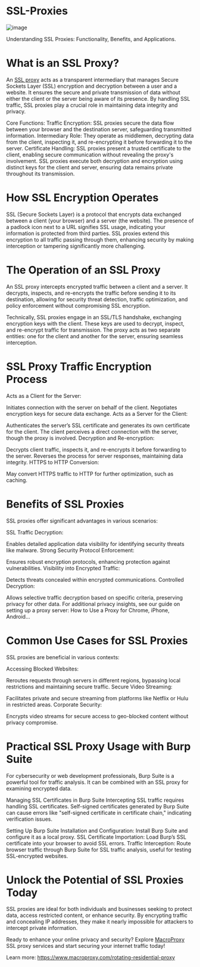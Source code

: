 # SSL-Proxies
![image](https://github.com/user-attachments/assets/da80ac9a-51d9-4ec7-9eea-15357c757306)

Understanding SSL Proxies: Functionality, Benefits, and Applications.

# What is an SSL Proxy?
An [SSL proxy](https://www.macroproxy.com/blog/What-are-SSL-Proxies-and-How-They-Secure-Your-Data-and-Unblock-Content) acts as a transparent intermediary that manages Secure Sockets Layer (SSL) encryption and decryption between a user and a website. It ensures the secure and private transmission of data without either the client or the server being aware of its presence. By handling SSL traffic, SSL proxies play a crucial role in maintaining data integrity and privacy.

Core Functions:
Traffic Encryption: SSL proxies secure the data flow between your browser and the destination server, safeguarding transmitted information.
Intermediary Role: They operate as middlemen, decrypting data from the client, inspecting it, and re-encrypting it before forwarding it to the server.
Certificate Handling: SSL proxies present a trusted certificate to the client, enabling secure communication without revealing the proxy's involvement.
SSL proxies execute both decryption and encryption using distinct keys for the client and server, ensuring data remains private throughout its transmission.

# How SSL Encryption Operates
SSL (Secure Sockets Layer) is a protocol that encrypts data exchanged between a client (your browser) and a server (the website). The presence of a padlock icon next to a URL signifies SSL usage, indicating your information is protected from third parties. SSL proxies extend this encryption to all traffic passing through them, enhancing security by making interception or tampering significantly more challenging.

# The Operation of an SSL Proxy
An SSL proxy intercepts encrypted traffic between a client and a server. It decrypts, inspects, and re-encrypts the traffic before sending it to its destination, allowing for security threat detection, traffic optimization, and policy enforcement without compromising SSL encryption.

Technically, SSL proxies engage in an SSL/TLS handshake, exchanging encryption keys with the client. These keys are used to decrypt, inspect, and re-encrypt traffic for transmission. The proxy acts as two separate entities: one for the client and another for the server, ensuring seamless interception.

# SSL Proxy Traffic Encryption Process
Acts as a Client for the Server:

Initiates connection with the server on behalf of the client.
Negotiates encryption keys for secure data exchange.
Acts as a Server for the Client:

Authenticates the server’s SSL certificate and generates its own certificate for the client.
The client perceives a direct connection with the server, though the proxy is involved.
Decryption and Re-encryption:

Decrypts client traffic, inspects it, and re-encrypts it before forwarding to the server.
Reverses the process for server responses, maintaining data integrity.
HTTPS to HTTP Conversion:

May convert HTTPS traffic to HTTP for further optimization, such as caching.
# Benefits of SSL Proxies
SSL proxies offer significant advantages in various scenarios:

SSL Traffic Decryption:

Enables detailed application data visibility for identifying security threats like malware.
Strong Security Protocol Enforcement:

Ensures robust encryption protocols, enhancing protection against vulnerabilities.
Visibility into Encrypted Traffic:

Detects threats concealed within encrypted communications.
Controlled Decryption:

Allows selective traffic decryption based on specific criteria, preserving privacy for other data.
For additional privacy insights, see our guide on setting up a proxy server: How to Use a Proxy for Chrome, iPhone, Android...

# Common Use Cases for SSL Proxies
SSL proxies are beneficial in various contexts:

Accessing Blocked Websites:

Reroutes requests through servers in different regions, bypassing local restrictions and maintaining secure traffic.
Secure Video Streaming:

Facilitates private and secure streaming from platforms like Netflix or Hulu in restricted areas.
Corporate Security:

Encrypts video streams for secure access to geo-blocked content without privacy compromise.
# Practical SSL Proxy Usage with Burp Suite
For cybersecurity or web development professionals, Burp Suite is a powerful tool for traffic analysis. It can be combined with an SSL proxy for examining encrypted data.

Managing SSL Certificates in Burp Suite
Intercepting SSL traffic requires handling SSL certificates. Self-signed certificates generated by Burp Suite can cause errors like "self-signed certificate in certificate chain," indicating verification issues.

Setting Up Burp Suite
Installation and Configuration: Install Burp Suite and configure it as a local proxy.
SSL Certificate Importation: Load Burp’s SSL certificate into your browser to avoid SSL errors.
Traffic Interception: Route browser traffic through Burp Suite for SSL traffic analysis, useful for testing SSL-encrypted websites.
# Unlock the Potential of SSL Proxies Today
SSL proxies are ideal for both individuals and businesses seeking to protect data, access restricted content, or enhance security. By encrypting traffic and concealing IP addresses, they make it nearly impossible for attackers to intercept private information.

Ready to enhance your online privacy and security? Explore [MacroProxy](https://www.macroproxy.com/) SSL proxy services and start securing your internet traffic today!

Learn more: https://www.macroproxy.com/rotating-residential-proxy
